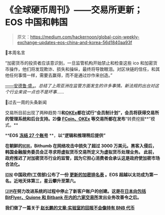# 《全球硬币周刊》——交易所更新；EOS 中国和韩国

> 原文：<https://medium.com/hackernoon/global-coin-weekly-exchange-updates-eos-china-and-korea-56d1840aa93f>

🌟本周名言

“加密货币的投资者应该意识到，一旦监管机构开始禁止和检查这些 ico 和加密货币操作，他们将发现欺诈、损失和操纵，最终将导致眼泪。对区块链的信任，和其他任何事情一样，需要去赢得，而不是通过炒作来创造。”

[——安德鲁·盛，](http://www.scmp.com/comment/insight-opinion/united-states/article/2151995/cryptocurrencies-and-blockchain-are-not-road)。*总结了上周亚洲在监管方面发生的许多事情。新法规的出台对这个行业来说一点也不是坏事……*

💼过去一周的头条新闻

交易所目前出现了两种趋势:1)[](https://twitter.com/OKEx_/status/1009133439193354240)****和**[**OKEx**](http://bit.ly/2tjVBO1)**都在试行“会员制计划”**，会员将获得交易所的管理系统和后台支持。2)像 [FCoin、OKEx](http://%20http//bit.ly/2MNTMRt) 等交易所都在发布**“转费挖掘**”模式。**

****EOS** [**冻结 27 个账号**](https://www.reddit.com/r/eos/comments/8t1elh/ecaf_ruled_to_block_27_accounts_with_no_reason/) **，**以“逻辑和推理稍后提供”**

**在朝鲜的🇰🇷，Bithumb 在网络攻击中损失了超过 3000 万美元。黑客入侵后，韩国金融服务委员会正寻求将虚拟货币交易所定义为虚拟货币处理业务。 此前，政府推迟了对加密货币行业的监管，因为它担心消费者会承认这是政府使加密市场合法化。**

**🇨🇳 **中国政府(工信部)公布了一份** [**更新的加密排名表**](http://bit.ly/2yG1Wse) **。EOS 超越以太坊成为第一名。近地天体第三，星云攀升至第六。****

**🇯🇵在努力改进系统的过程中停止了新客户账户的创建。这是在[日本向包括 BitFlyer、Quione 和 Bitbank 在内的六家交易所](https://reut.rs/2MNTLwT)发出业务改善令之后。**

**我们做了一篇关于 [**赵长鹏的文章:实验室的回报不会像持有 BNB 代币**](/@globalcoinrsrch/changpeng-zhao-binance-labs-returns-are-not-going-to-be-as-good-as-holding-bnb-tokens-b28b138c5283)**